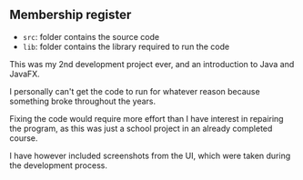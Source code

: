 ## Membership register
- `src`: folder contains the source code
- `lib`: folder contains the library required to run the code

This was my 2nd development project ever, and an introduction to Java and JavaFX. 

I personally can't get the code to run for whatever reason because something broke throughout the years.

Fixing the code would require more effort than I have interest in repairing the program, as this was just a school project in an already completed course.

I have however included screenshots from the UI, which were taken during the development process.

